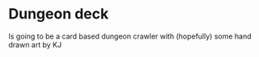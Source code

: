 # Dungeon deck

Is going to be a card based dungeon crawler with (hopefully) some hand drawn art by KJ
